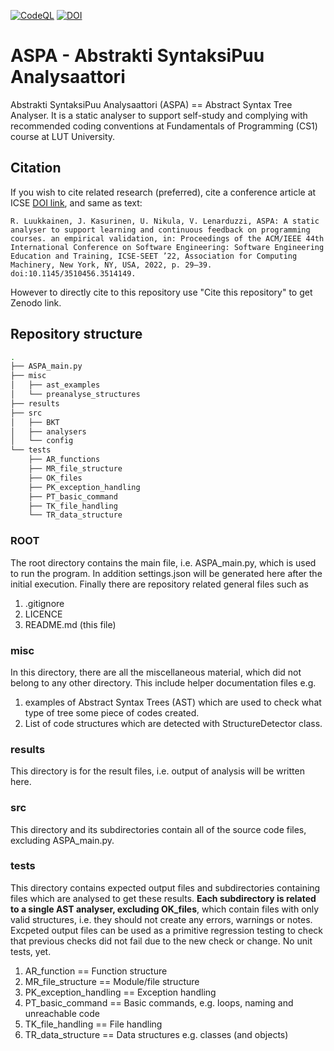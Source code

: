 [![CodeQL](https://github.com/RoopeLuukkainen/ASPA/actions/workflows/codeql-analysis.yml/badge.svg)](https://github.com/RoopeLuukkainen/ASPA/actions/workflows/codeql-analysis.yml)
[![DOI](https://zenodo.org/badge/DOI/10.5281/zenodo.3898126.svg)](https://doi.org/10.5281/zenodo.3898126)

ASPA - Abstrakti SyntaksiPuu Analysaattori 
==========================================
Abstrakti SyntaksiPuu Analysaattori (ASPA) == Abstract Syntax Tree Analyser. It is a static analyser to support self-study and complying with recommended coding conventions at Fundamentals of Programming (CS1) course at LUT University. 

## Citation
If you wish to cite related research (preferred), cite a conference article at ICSE [DOI link](https://dl.acm.org/doi/10.1145/3510456.3514149), and same as text:
```
R. Luukkainen, J. Kasurinen, U. Nikula, V. Lenarduzzi, ASPA: A static analyser to support learning and continuous feedback on programming courses. an empirical validation, in: Proceedings of the ACM/IEEE 44th International Conference on Software Engineering: Software Engineering Education and Training, ICSE-SEET ’22, Association for Computing Machinery, New York, NY, USA, 2022, p. 29–39. doi:10.1145/3510456.3514149.
```

However to directly cite to this repository use "Cite this repository" to get Zenodo link.

## Repository structure

```bash
.
├── ASPA_main.py
├── misc
│   ├── ast_examples
│   └── preanalyse_structures
├── results
├── src
│   ├── BKT
│   ├── analysers
│   └── config
└── tests
    ├── AR_functions
    ├── MR_file_structure
    ├── OK_files
    ├── PK_exception_handling
    ├── PT_basic_command
    ├── TK_file_handling
    └── TR_data_structure
```

### ROOT
The root directory contains the main file, i.e. ASPA_main.py, which is used to run the program. In addition settings.json will be generated here after the initial execution. Finally there are repository related general files such as
1. .gitignore
2. LICENCE
3. README.md (this file)

### misc
In this directory, there are all the miscellaneous material, which did not belong to any other directory. This include helper documentation files e.g. 
1. examples of Abstract Syntax Trees (AST) which are used to check what type of tree some piece of codes created.
2. List of code structures which are detected with StructureDetector class.

### results
This directory is for the result files, i.e. output of analysis will be written here.

### src
This directory and its subdirectories contain all of the source code files, excluding ASPA_main.py.

### tests
This directory contains expected output files and subdirectories containing files which are analysed to get these results. **Each subdirectory is related to a single AST analyser, excluding OK_files**, which contain files with only valid structures, i.e. they should not create any errors, warnings or notes. Excpeted output files can be used as a primitive regression testing to check that previous checks did not fail due to the new check or change. No unit tests, yet.
1. AR_function == Function structure
2. MR_file_structure == Module/file structure
3. PK_exception_handling == Exception handling
4. PT_basic_command == Basic commands, e.g. loops, naming and unreachable code
5. TK_file_handling == File handling
6. TR_data_structure == Data structures e.g. classes (and objects)

